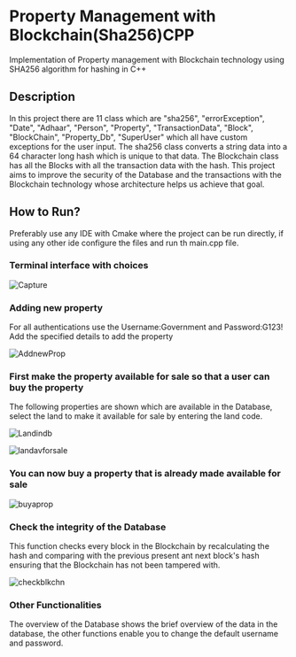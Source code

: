 # Property Management with Blockchain(Sha256)CPP
 Implementation of Property management with Blockchain technology using SHA256 algorithm for hashing in C++
 
<h2>Description</h2>
In this project there are 11 class which are "sha256", "errorException", "Date", "Adhaar", "Person", "Property", "TransactionData", "Block", "BlockChain", "Property_Db", "SuperUser" which all have custom exceptions for the user input. The sha256 class converts a string data into a 64 character long hash which is unique to that data. The Blockchain class has all the Blocks with all the transaction data with the hash. This project aims to improve the security of the Database and the transactions with the Blockchain technology whose architecture helps us achieve that goal.

<h2>How to Run?</h2>
 
 Preferably use any IDE with Cmake where the project can be run directly, if using any other ide configure the files and run th main.cpp file.
 
 <h3>Terminal interface with choices</h3>

![Capture](https://user-images.githubusercontent.com/44310129/120598351-cb817f00-c463-11eb-992b-c143bec5565e.JPG)

<h3>Adding new property</h3>
For all authentications use the Username:Government and Password:G123!
Add the specified details to add the property


![AddnewProp](https://user-images.githubusercontent.com/44310129/120602354-91ff4280-c468-11eb-884e-8f49bb2b86ab.JPG)

<h3>First make the property available for sale so that a user can buy the property</h3>
The following properties are shown which are available in the Database, select the land to make it available for sale by entering the land code.

![Landindb](https://user-images.githubusercontent.com/44310129/120603858-12727300-c46a-11eb-8c21-8d1d1df532e6.JPG)

![landavforsale](https://user-images.githubusercontent.com/44310129/120604202-6c733880-c46a-11eb-8765-bcc1a75ab240.JPG)

<h3>You can now buy a property that is already made available for sale</h3>

![buyaprop](https://user-images.githubusercontent.com/44310129/120604453-b52af180-c46a-11eb-944d-43f2218ef3d3.JPG)

<h3>Check the integrity of the Database</h3>
This function checks every block in the Blockchain by recalculating the hash and comparing with the previous present ant next block's hash ensuring that the Blockchain has not been tampered with.

![checkblkchn](https://user-images.githubusercontent.com/44310129/120605181-67fb4f80-c46b-11eb-8f6d-ebdddde9c880.JPG)

<h3>Other Functionalities</h3>
The overview of the Database shows the brief overview of the data in the database, the other functions enable you to change the default username and password.
